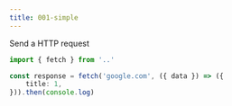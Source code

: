 ```yaml
---
title: 001-simple
---
```

Send a HTTP request
```ts
import { fetch } from '..'

const response = fetch('google.com', ({ data }) => ({
    title: 1,
})).then(console.log)
```